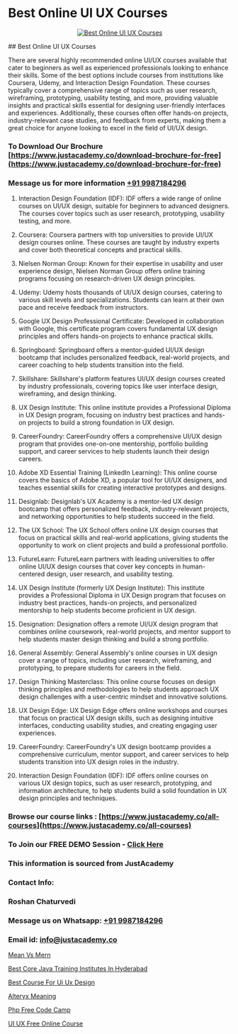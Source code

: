 # Best Online UI UX Courses

<p align="center">
  <a href="https://justacademy.co/all-courses">
    <img src="https://i.ibb.co/P5KtSQ2/ui-ux.png" alt="Best Online UI UX Courses">
  </a>
</p>
## Best Online UI UX Courses

There are several highly recommended online UI/UX courses available that cater to beginners as well as experienced professionals looking to enhance their skills. Some of the best options include courses from institutions like Coursera, Udemy, and Interaction Design Foundation. These courses typically cover a comprehensive range of topics such as user research, wireframing, prototyping, usability testing, and more, providing valuable insights and practical skills essential for designing user-friendly interfaces and experiences. Additionally, these courses often offer hands-on projects, industry-relevant case studies, and feedback from experts, making them a great choice for anyone looking to excel in the field of UI/UX design.
### To Download Our Brochure [https://www.justacademy.co/download-brochure-for-free](https://www.justacademy.co/download-brochure-for-free)
### Message us for more information [+91 9987184296](https://api.whatsapp.com/send?phone=919987184296)
1) Interaction Design Foundation (IDF): IDF offers a wide range of online courses on UI/UX design, suitable for beginners to advanced designers. The courses cover topics such as user research, prototyping, usability testing, and more.

2) Coursera: Coursera partners with top universities to provide UI/UX design courses online. These courses are taught by industry experts and cover both theoretical concepts and practical skills.

3) Nielsen Norman Group: Known for their expertise in usability and user experience design, Nielsen Norman Group offers online training programs focusing on research-driven UX design principles.

4) Udemy: Udemy hosts thousands of UI/UX design courses, catering to various skill levels and specializations. Students can learn at their own pace and receive feedback from instructors.

5) Google UX Design Professional Certificate: Developed in collaboration with Google, this certificate program covers fundamental UX design principles and offers hands-on projects to enhance practical skills.

6) Springboard: Springboard offers a mentor-guided UI/UX design bootcamp that includes personalized feedback, real-world projects, and career coaching to help students transition into the field.

7) Skillshare: Skillshare's platform features UI/UX design courses created by industry professionals, covering topics like user interface design, wireframing, and design thinking.

8) UX Design Institute: This online institute provides a Professional Diploma in UX Design program, focusing on industry best practices and hands-on projects to build a strong foundation in UX design.

9) CareerFoundry: CareerFoundry offers a comprehensive UI/UX design program that provides one-on-one mentorship, portfolio building support, and career services to help students launch their design careers.

10) Adobe XD Essential Training (LinkedIn Learning): This online course covers the basics of Adobe XD, a popular tool for UI/UX designers, and teaches essential skills for creating interactive prototypes and designs.

11) Designlab: Designlab's UX Academy is a mentor-led UX design bootcamp that offers personalized feedback, industry-relevant projects, and networking opportunities to help students succeed in the field.

12) The UX School: The UX School offers online UX design courses that focus on practical skills and real-world applications, giving students the opportunity to work on client projects and build a professional portfolio.

13) FutureLearn: FutureLearn partners with leading universities to offer online UI/UX design courses that cover key concepts in human-centered design, user research, and usability testing.

14) UX Design Institute (formerly UX Design Institute): This institute provides a Professional Diploma in UX Design program that focuses on industry best practices, hands-on projects, and personalized mentorship to help students become proficient in UX design.

15) Designation: Designation offers a remote UI/UX design program that combines online coursework, real-world projects, and mentor support to help students master design thinking and build a strong portfolio.

16) General Assembly: General Assembly's online courses in UX design cover a range of topics, including user research, wireframing, and prototyping, to prepare students for careers in the field.

17) Design Thinking Masterclass: This online course focuses on design thinking principles and methodologies to help students approach UX design challenges with a user-centric mindset and innovative solutions.

18) UX Design Edge: UX Design Edge offers online workshops and courses that focus on practical UX design skills, such as designing intuitive interfaces, conducting usability studies, and creating engaging user experiences.

19) CareerFoundry: CareerFoundry's UX design bootcamp provides a comprehensive curriculum, mentor support, and career services to help students transition into UX design roles in the industry.

20) Interaction Design Foundation (IDF): IDF offers online courses on various UX design topics, such as user research, prototyping, and information architecture, to help students build a solid foundation in UX design principles and techniques.

### Browse our course links : [https://www.justacademy.co/all-courses](https://www.justacademy.co/all-courses) 
### To Join our FREE DEMO Session - [Click Here](https://www.justacademy.co/register-for-course-demo)


### This information is sourced from JustAcademy
### Contact Info:
### Roshan Chaturvedi
### Message us on Whatsapp: [+91 9987184296](https://api.whatsapp.com/send?phone=919987184296)
### Email id: [info@justacademy.co](mailto:info@justacademy.co)
                
[Mean Vs Mern](https://www.linkedin.com/pulse/mean-vs-mern-justacademy-thane-eqgzc?trackingId=OOIlS4lHd2i2gcsqfNeelA%3D%3D&lipi=urn%3Ali%3Apage%3Ad_flagship3_company_admin%3Bs5%2FTwm7dQuuyZG7uExGaaQ%3D%3D)

[Best Core Java Training Institutes In Hyderabad](https://www.linkedin.com/pulse/best-core-java-training-institutes-hyderabad-justacademy-mumbai-zeclc?trackingId=G0D9W1Y%2Br8I3kZnIzZ8iqw%3D%3D&lipi=urn%3Ali%3Apage%3Ad_flagship3_showcase_admin%3BQONBiiZYS52%2BUVT4s6K24g%3D%3D)

[Best Course For Ui Ux Design](https://medium.com/@justacademytraining/best-course-for-ui-ux-design-3c0a408d8777)

[Alteryx Meaning](https://medium.com/@ranepooja/alteryx-meaning-d3524b14d069)

[Php Free Code Camp](https://justacademyin.github.io/justacademy/php-free-code-camp)

[UI UX Free Online Course](https://justacademyin.github.io/justacademy/ui-ux-free-online-course)

